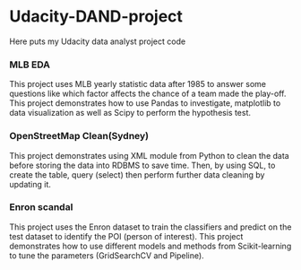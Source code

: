 # Udacity-DAND-project
Here puts my Udacity data analyst project code
### MLB EDA
This project uses MLB yearly statistic data after 1985 to answer some questions like which factor affects the chance of a team made the play-off. This project demonstrates how to use Pandas to investigate, matplotlib to data visualization as well as Scipy to perform the hypothesis test.
### OpenStreetMap Clean(Sydney)
This project demonstrates using XML module from Python to clean the data before storing the data into RDBMS to save time. Then, by using SQL, to create the table, query (select) then perform further data cleaning by updating it.
### Enron scandal
This project uses the Enron dataset to train the classifiers and predict on the test dataset to identify the POI (person of interest). This project demonstrates how to use different models and methods from Scikit-learning to tune the parameters (GridSearchCV and Pipeline). 
